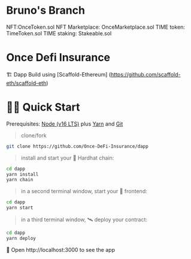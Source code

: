 # Bruno's Branch
NFT:OnceToken.sol
NFT Marketplace: OnceMarketplace.sol
TIME token: TimeToken.sol
TIME staking: Stakeable.sol

# Once Defi Insurance 

🏗 Dapp Build using [Scaffold-Ethereum] (https://github.com/scaffold-eth/scaffold-eth)



# 🏄‍♂️ Quick Start

Prerequisites: [Node (v16 LTS)](https://nodejs.org/en/download/) plus [Yarn](https://classic.yarnpkg.com/en/docs/install/) and [Git](https://git-scm.com/downloads)

> clone/fork 

```bash
git clone https://github.com/Once-DeFi-Insurance/dapp
```

> install and start your 👷‍ Hardhat chain:

```bash
cd dapp
yarn install
yarn chain
```

> in a second terminal window, start your 📱 frontend:

```bash
cd dapp
yarn start
```

> in a third terminal window, 🛰 deploy your contract:

```bash
cd dapp
yarn deploy
```

📱 Open http://localhost:3000 to see the app
